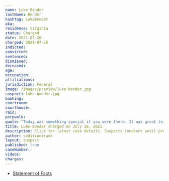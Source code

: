 ```yaml
---
name: Luke Bender
lastName: Bender
hashtag: LukeBender
aka:
residence: Virginia
status: Charged
date: 2021-07-26
charged: 2021-07-26
indicted:
convicted:
sentenced:
dismissed:
deceased:
age:
occupation:
affiliations:
jurisdiction: Federal
image: /images/preview/luke-bender.jpg
suspect: luke-bender.jpg
booking:
courtroom:
courthouse:
raid:
perpwalk:
quote: "Today was something special if you were there. It was great to be apart of it."
title: Luke Bender charged on July 26, 2021
description: Click for latest case details. Suspects innocent until proven guilty.
author: seditiontrack
layout: suspect
published: true
caseNumber:
videos:
charges:
---
```


- [Statement of Facts](https://extremism.gwu.edu/sites/g/files/zaxdzs2191/f/Luke%20Wessley%20Bender%20Statement%20of%20Facts.pdf)
